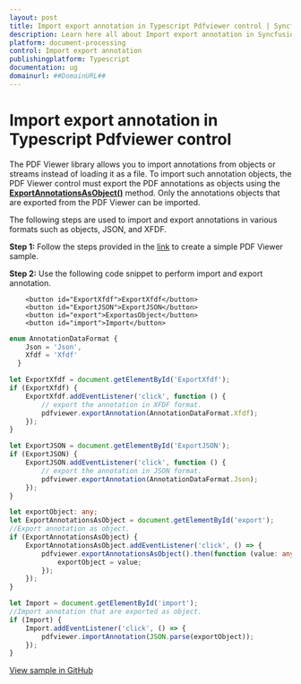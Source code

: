 ```yaml
---
layout: post
title: Import export annotation in Typescript Pdfviewer control | Syncfusion
description: Learn here all about Import export annotation in Syncfusion Typescript Pdfviewer control of Syncfusion Essential JS 2 and more.
platform: document-processing
control: Import export annotation
publishingplatform: Typescript
documentation: ug
domainurl: ##DomainURL##
---
```


# Import export annotation in Typescript Pdfviewer control

The PDF Viewer library allows you to import annotations from objects or streams instead of loading it as a file. To import such annotation objects, the PDF Viewer control must export the PDF annotations as objects using the [**ExportAnnotationsAsObject()**](https://ej2.syncfusion.com/documentation/api/pdfviewer/#exportannotationsasobject) method. Only the annotations objects that are exported from the PDF Viewer can be imported.

The following steps are used to import and export annotations in various formats such as objects, JSON, and XFDF.

**Step 1:** Follow the steps provided in the [link](https://help.syncfusion.com/document-processing/pdf/pdf-viewer/javascript-es6/getting-started/) to create a simple PDF Viewer sample.

**Step 2:** Use the following code snippet to perform import and export annotation.

```
    <button id="ExportXfdf">ExportXfdf</button>
    <button id="ExportJSON">ExportJSON</button>
    <button id="export">ExportasObject</button>
    <button id="import">Import</button>
```

```ts
enum AnnotationDataFormat {
    Json = 'Json',
    Xfdf = 'Xfdf'
  }

let ExportXfdf = document.getElementById('ExportXfdf');
if (ExportXfdf) {
    ExportXfdf.addEventListener('click', function () {
        // export the annotation in XFDF format.
        pdfviewer.exportAnnotation(AnnotationDataFormat.Xfdf);
    });
}

let ExportJSON = document.getElementById('ExportJSON');
if (ExportJSON) {
    ExportJSON.addEventListener('click', function () {
        // export the annotation in JSON format.
        pdfviewer.exportAnnotation(AnnotationDataFormat.Json);
    });
}

let exportObject: any;
let ExportAnnotationsAsObject = document.getElementById('export');
//Export annotation as object.
if (ExportAnnotationsAsObject) {
    ExportAnnotationsAsObject.addEventListener('click', () => {
        pdfviewer.exportAnnotationsAsObject().then(function (value: any) {
            exportObject = value;
        });
    });
}

let Import = document.getElementById('import');
//Import annotation that are exported as object.
if (Import) {
    Import.addEventListener('click', () => {
        pdfviewer.importAnnotation(JSON.parse(exportObject));
    });
}

```

[View sample in GitHub](https://github.com/SyncfusionExamples/typescript-pdf-viewer-examples/tree/master/How%20to)